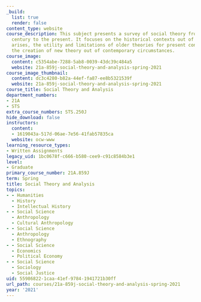 ```yaml
---
_build:
  list: true
  render: false
content_type: website
course_description: This subject presents a survey of social theory from the 17th
  century to the present. It focuses on the historical contexts out of which theory
  arises, the utility and limitations of older theories for present conditions, and
  the creation of new theory out of contemporary circumstances.
course_image:
  content: c5354abe-7288-5ab8-0039-43dc39c484a5
  website: 21a-859j-social-theory-and-analysis-spring-2021
course_image_thumbnail:
  content: dc3c4280-b82a-44ef-fa87-ee8b5321539f
  website: 21a-859j-social-theory-and-analysis-spring-2021
course_title: Social Theory and Analysis
department_numbers:
- 21A
- STS
extra_course_numbers: STS.250J
hide_download: false
instructors:
  content:
  - 1619043a-517d-06ae-7e56-41fab57835ca
  website: ocw-www
learning_resource_types:
- Written Assignments
legacy_uid: 1bc0678f-c666-b580-cee9-c91c8584b3e1
level:
- Graduate
primary_course_number: 21A.859J
term: Spring
title: Social Theory and Analysis
topics:
- - Humanities
  - History
  - Intellectual History
- - Social Science
  - Anthropology
  - Cultural Anthropology
- - Social Science
  - Anthropology
  - Ethnography
- - Social Science
  - Economics
  - Political Economy
- - Social Science
  - Sociology
  - Social Justice
uid: 55986822-1caa-41ef-9784-1941721b30ff
url_path: courses/21a-859j-social-theory-and-analysis-spring-2021
year: '2021'
---
```

